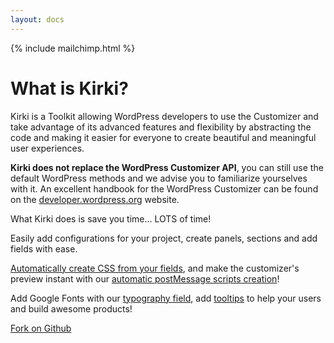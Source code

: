 ```yaml
---
layout: docs
---
```


{% include mailchimp.html %}

# What is Kirki?

Kirki is a Toolkit allowing WordPress developers to use the Customizer and take advantage of its advanced features and flexibility by abstracting the code and making it easier for everyone to create beautiful and meaningful user experiences.

**Kirki does not replace the WordPress Customizer API**, you can still use the default WordPress methods and we advise you to familiarize yourselves with it.
An excellent handbook for the WordPress Customizer can be found on the [developer.wordpress.org](https://developer.wordpress.org/themes/advanced-topics/customizer-api/) website.

What Kirki does is save you time... LOTS of time!

Easily add configurations for your project, create panels, sections and add fields with ease.

[Automatically create CSS from your fields](/docs/arguments/output), and make the customizer's preview instant with our [automatic postMessage scripts creation](/docs/arguments/js_vars)!

Add Google Fonts with our [typography field](/docs/controls/typography), add [tooltips](/docs/arguments/tooltip) to help your users and build awesome products!

<a href="https://github.com/aristath/kirki" class="success button">Fork on Github</a>
